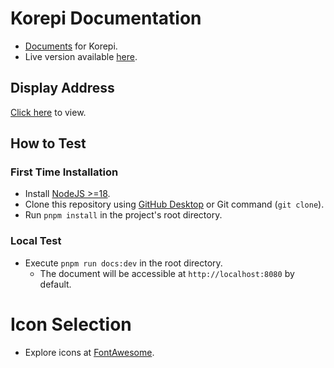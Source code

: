 # Korepi Documentation

- [Documents](https://github.com/Korepi/korepi) for Korepi.
- Live version available [here](https://github.com/Korepi/korepi-docs).

## Display Address
[Click here](https://korepi.com/) to view.

## How to Test

### First Time Installation

- Install [NodeJS >=18](https://nodejs.org/en/download/).
- Clone this repository using [GitHub Desktop](https://desktop.github.com/) or Git command (`git clone`).
- Run `pnpm install` in the project's root directory.

### Local Test

- Execute `pnpm run docs:dev` in the root directory.
  - The document will be accessible at `http://localhost:8080` by default.

# Icon Selection
- Explore icons at [FontAwesome](https://fontawesome.com/search).

